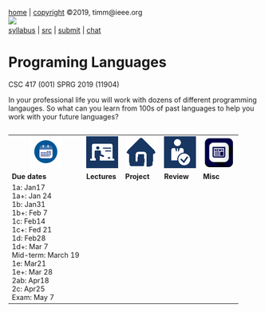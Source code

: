 [home](http://tiny.cc/plm19) |
[copyright](https://github.com/txt/plm19/blob/master/license.md) &copy;2019, timm&commat;ieee.org
<br>
[<img width=900 src="https://raw.githubusercontent.com/txt/plm19/master/etc/img/banner.png">](http://tiny.cc/plm19)<br>
[syllabus](https://github.com/txt/plm19/blob/master/doc/syllabus.md) |
[src](https://github.com/txt/plm19/tree/master/src) |
[submit](http://tiny.cc/plm19give) |
[chat](https://plm19.slack.com/)

# Programing Languages



CSC 417 (001) SPRG 2019 (11904)


In your professional life you will work with dozens of different programming langauges.
So what can you learn from 100s of past languages to help you work with your future languages?


<table width="100%" border=0 align=right>
<tr>
<td align=center><img  width=64 src="etc/img/time.png"></td>
<td align=center><img  src="etc/img/lectures.gif"></td>
<td align=center><img  src="etc/img/homework.gif"></td>
<td align=center><img  src="etc/img/review.gif"></td>
<td align=center><img  src="etc/img/news.png"></td>
</tr>
<tr>
<td align=left valign=top><b>Due dates</b>

</td>
<td align=left valign=top><b>Lectures</b></td>
<td align=left valign=top><b>Project</b>
</td><td align=left valign=top><b>Review </td>
<td align=left valign=top><b>Misc</b> </td>
</tr>
<tr>
<td valign=top  xwidth="100px">
1a: Jan17<br> 1a+: Jan 24<br>
1b: Jan31<br> 1b+: Feb 7<br>
1c: Feb14<br> 1c+: Fed 21<br>
1d: Feb28<br> 1d+: Mar 7<br>
Mid-term: March 19<br>
1e: Mar21<br> 1e+: Mar 28<br>
2ab: Apr18<br>2c:  Apr25 <br> 
Exam: May 7
</td>
<td valign=top  xwidth="100px">


<!-- -------------------------------- -->

</td><td align=center valign=top xwidth="100px">

</td>
<td align=center   valign=top xwidth="100px">
 </td>
<td align=center valign=top  xwidth="100px">
</td>
</tr>
</table>



